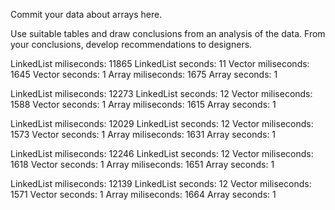 
Commit your data about arrays here.

Use suitable tables and draw conclusions
from an analysis of the data. From your conclusions,
develop recommendations to designers.

LinkedList miliseconds: 11865
LinkedList seconds: 11
Vector miliseconds: 1645
Vector seconds: 1
Array miliseconds: 1675
Array seconds: 1

LinkedList miliseconds: 12273
LinkedList seconds: 12
Vector miliseconds: 1588
Vector seconds: 1
Array miliseconds: 1615
Array seconds: 1

LinkedList miliseconds: 12029
LinkedList seconds: 12
Vector miliseconds: 1573
Vector seconds: 1
Array miliseconds: 1631
Array seconds: 1

LinkedList miliseconds: 12246
LinkedList seconds: 12
Vector miliseconds: 1618
Vector seconds: 1
Array miliseconds: 1651
Array seconds: 1

LinkedList miliseconds: 12139
LinkedList seconds: 12
Vector miliseconds: 1571
Vector seconds: 1
Array miliseconds: 1664
Array seconds: 1